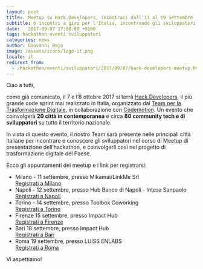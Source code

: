 ```yaml
---
layout: post
title:  Meetup su Hack.Developers, incontraci dall'11 al 19 Settembre
subtitle: 6 incontri a giro per l'Italia, incontrando gli sviluppatori prima di Hack.Developers
date:   2017-09-07 17:00:00 +0100
tags: hackathon eventi sviluppatori
categories: news
author: Giovanni Bajo
image: /assets/icons/logo-it.png
locale: it
redirect_from:
  - /hackathon/eventi/sviluppatori/2017/09/07/hack-developers-meetup.html
---
```

Ciao a tutti,
 
come già comunicato, il 7 e l’8 ottobre 2017 si terrà [Hack.Developers](https://hack.developers.italia.it), il più grande code sprint mai realizzato in Italia, organizzato dal [Team per la Trasformazione Digitale](https://teamdigitale.governo.it), in collaborazione con [Codemotion](https://www.codemotionworld.com). Un evento che coinvolgerà **20 città in contemporanea** e circa **80 community tech e di sviluppatori** su tutto il territorio nazionale.

In vista di questo evento, il nostro Team sarà presente nelle principali città italiane per incontrare e conoscere gli sviluppatori nel corso di Meetup di presentazione dell’hackathon, e coinvolgerli così nel progetto di trasformazione digitale del Paese.

Ecco gli appuntamenti dei meetup e i link per registrarsi:

 * Milano - 11 settembre, presso Mikamai/LinkMe Srl <br/> [Registrati a Milano](http://bit.ly/2gPNLbe)
 * Napoli - 12 settembre, presso Hub Banco di Napoli - Intesa Sanpaolo <br/> [Registrati a Napoli](http://bit.ly/2w2NuDS)
 * Torino - 14 settembre, presso Toolbox Coworking <br/> [Registrati a Torino](http://bit.ly/2iZ9caB)
 * Firenze 15 settembre, presso Impact Hub <br/> [Registrati a Firenze](http://bit.ly/2vI9eda)
 * Bari 18 settembre, presso Impact Hub <br/> [Registrati a Bari](http://bit.ly/2gBXL4k)
 * Roma 19 settembre, presso LUISS ENLABS <br/> [Registrati a Roma](http://bit.ly/2wCn67A)

Vi aspettiamo!
